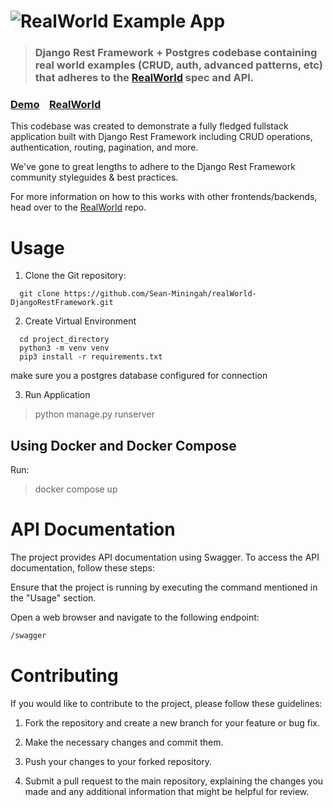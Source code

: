 # ![RealWorld Example App](logo.png)

> ### Django Rest Framework + Postgres codebase containing real world examples (CRUD, auth, advanced patterns, etc) that adheres to the [RealWorld](https://github.com/gothinkster/realworld) spec and API.


### [Demo](https://demo.realworld.how)&nbsp;&nbsp;&nbsp;&nbsp;[RealWorld](https://github.com/gothinkster/realworld)


This codebase was created to demonstrate a fully fledged fullstack application built with Django Rest Framework including CRUD operations, authentication, routing, pagination, and more.

We've gone to great lengths to adhere to the Django Rest Framework community styleguides & best practices.

For more information on how to this works with other frontends/backends, head over to the [RealWorld](https://github.com/gothinkster/realworld) repo.


# Usage

1. Clone the Git repository:

```shell
  git clone https://github.com/Sean-Miningah/realWorld-DjangoRestFramework.git

```
2. Create Virtual Environment
```shell
  cd project_directory
  python3 -m venv venv 
  pip3 install -r requirements.txt
```

make sure you a postgres database configured for connection

3. Run Application
> python manage.py runserver 

## Using Docker and Docker Compose 

Run:
> docker compose up

# API Documentation 

The project provides API documentation using Swagger. To access the API documentation, follow these steps:

Ensure that the project is running by executing the command mentioned in the "Usage" section.

Open a web browser and navigate to the following endpoint:

```bash
/swagger
```
# Contributing
If you would like to contribute to the project, please follow these guidelines:

1. Fork the repository and create a new branch for your feature or bug fix.

2. Make the necessary changes and commit them.

3. Push your changes to your forked repository.

4. Submit a pull request to the main repository, explaining the changes you made and any additional information that might be helpful for review.

